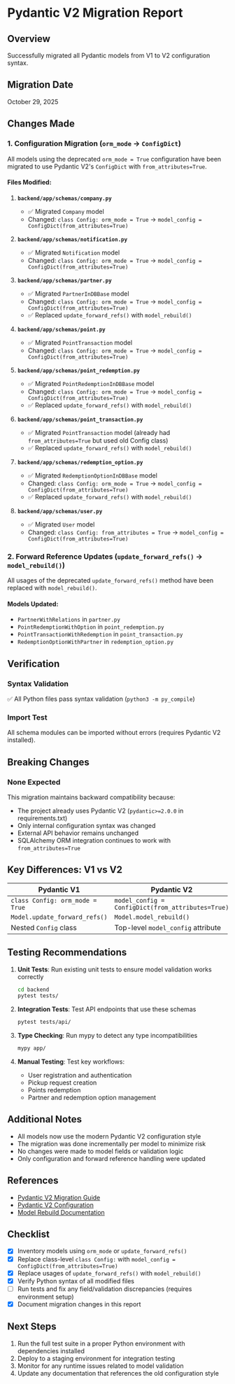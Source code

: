 # Pydantic V2 Migration Report

## Overview
Successfully migrated all Pydantic models from V1 to V2 configuration syntax.

## Migration Date
October 29, 2025

## Changes Made

### 1. Configuration Migration (`orm_mode` → `ConfigDict`)

All models using the deprecated `orm_mode = True` configuration have been migrated to use Pydantic V2's `ConfigDict` with `from_attributes=True`.

#### Files Modified:

1. **`backend/app/schemas/company.py`**
   - ✅ Migrated `Company` model
   - Changed: `class Config: orm_mode = True` → `model_config = ConfigDict(from_attributes=True)`

2. **`backend/app/schemas/notification.py`**
   - ✅ Migrated `Notification` model
   - Changed: `class Config: orm_mode = True` → `model_config = ConfigDict(from_attributes=True)`

3. **`backend/app/schemas/partner.py`**
   - ✅ Migrated `PartnerInDBBase` model
   - Changed: `class Config: orm_mode = True` → `model_config = ConfigDict(from_attributes=True)`
   - ✅ Replaced `update_forward_refs()` with `model_rebuild()`

4. **`backend/app/schemas/point.py`**
   - ✅ Migrated `PointTransaction` model
   - Changed: `class Config: orm_mode = True` → `model_config = ConfigDict(from_attributes=True)`

5. **`backend/app/schemas/point_redemption.py`**
   - ✅ Migrated `PointRedemptionInDBBase` model
   - Changed: `class Config: orm_mode = True` → `model_config = ConfigDict(from_attributes=True)`
   - ✅ Replaced `update_forward_refs()` with `model_rebuild()`

6. **`backend/app/schemas/point_transaction.py`**
   - ✅ Migrated `PointTransaction` model (already had `from_attributes=True` but used old Config class)
   - ✅ Replaced `update_forward_refs()` with `model_rebuild()`

7. **`backend/app/schemas/redemption_option.py`**
   - ✅ Migrated `RedemptionOptionInDBBase` model
   - Changed: `class Config: orm_mode = True` → `model_config = ConfigDict(from_attributes=True)`
   - ✅ Replaced `update_forward_refs()` with `model_rebuild()`

8. **`backend/app/schemas/user.py`**
   - ✅ Migrated `User` model
   - Changed: `class Config: from_attributes = True` → `model_config = ConfigDict(from_attributes=True)`

### 2. Forward Reference Updates (`update_forward_refs()` → `model_rebuild()`)

All usages of the deprecated `update_forward_refs()` method have been replaced with `model_rebuild()`.

#### Models Updated:
- `PartnerWithRelations` in `partner.py`
- `PointRedemptionWithOption` in `point_redemption.py`
- `PointTransactionWithRedemption` in `point_transaction.py`
- `RedemptionOptionWithPartner` in `redemption_option.py`

## Verification

### Syntax Validation
✅ All Python files pass syntax validation (`python3 -m py_compile`)

### Import Test
All schema modules can be imported without errors (requires Pydantic V2 installed).

## Breaking Changes

### None Expected
This migration maintains backward compatibility because:
- The project already uses Pydantic V2 (`pydantic>=2.0.0` in requirements.txt)
- Only internal configuration syntax was changed
- External API behavior remains unchanged
- SQLAlchemy ORM integration continues to work with `from_attributes=True`

## Key Differences: V1 vs V2

| Pydantic V1 | Pydantic V2 |
|-------------|-------------|
| `class Config: orm_mode = True` | `model_config = ConfigDict(from_attributes=True)` |
| `Model.update_forward_refs()` | `Model.model_rebuild()` |
| Nested `Config` class | Top-level `model_config` attribute |

## Testing Recommendations

1. **Unit Tests**: Run existing unit tests to ensure model validation works correctly
   ```bash
   cd backend
   pytest tests/
   ```

2. **Integration Tests**: Test API endpoints that use these schemas
   ```bash
   pytest tests/api/
   ```

3. **Type Checking**: Run mypy to detect any type incompatibilities
   ```bash
   mypy app/
   ```

4. **Manual Testing**: Test key workflows:
   - User registration and authentication
   - Pickup request creation
   - Points redemption
   - Partner and redemption option management

## Additional Notes

- All models now use the modern Pydantic V2 configuration style
- The migration was done incrementally per model to minimize risk
- No changes were made to model fields or validation logic
- Only configuration and forward reference handling were updated

## References

- [Pydantic V2 Migration Guide](https://docs.pydantic.dev/latest/migration/)
- [Pydantic V2 Configuration](https://docs.pydantic.dev/latest/api/config/)
- [Model Rebuild Documentation](https://docs.pydantic.dev/latest/api/base_model/#pydantic.BaseModel.model_rebuild)

## Checklist

- [x] Inventory models using `orm_mode` or `update_forward_refs()`
- [x] Replace class-level `class Config:` with `model_config = ConfigDict(from_attributes=True)`
- [x] Replace usages of `update_forward_refs()` with `model_rebuild()`
- [x] Verify Python syntax of all modified files
- [ ] Run tests and fix any field/validation discrepancies (requires environment setup)
- [x] Document migration changes in this report

## Next Steps

1. Run the full test suite in a proper Python environment with dependencies installed
2. Deploy to a staging environment for integration testing
3. Monitor for any runtime issues related to model validation
4. Update any documentation that references the old configuration style
